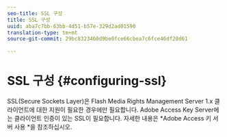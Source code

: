 ```yaml
---
seo-title: SSL 구성
title: SSL 구성
uuid: aba7c7bb-63bb-4d51-b57e-329d2ad01590
translation-type: tm+mt
source-git-commit: 29bc8323460d9be0fce66cbea7c6fce46df20d61

---
```



# SSL 구성 {#configuring-ssl}

SSL(Secure Sockets Layer)은 Flash Media Rights Management Server 1.x 클라이언트에 대한 지원이 필요한 경우에만 필요합니다. Adobe Access Key Server에는 클라이언트 인증이 있는 SSL이 필요합니다. 자세한 내용은 *Adobe Access 키 서버 사용 *을 참조하십시오.
